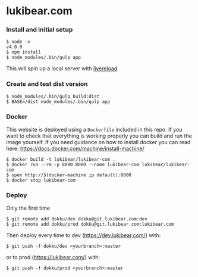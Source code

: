 # lukibear.com

### Install and initial setup

    $ node -v
    v4.0.0
    $ npm install
    $ node_modules/.bin/gulp app

This will spin up a local server with [livereload](https://chrome.google.com/webstore/detail/livereload/jnihajbhpnppcggbcgedagnkighmdlei?hl=en).

### Create and test dist version

    $ node_modules/.bin/gulp build:dist
    $ BASE=/dist node_modules/.bin/gulp app

### Docker

This website is deployed using a `Dockerfile` included in this repo. If you want to check that everything is working properly you can build and run the image yourself. If you need guidance on how to install docker you can read here: https://docs.docker.com/machine/install-machine/

    $ docker build -t lukibear/lukibear-com .
    $ docker run --rm -p 8080:8080 --name lukibear-com lukibear/lukibear-com
    $ open http://$(docker-machine ip default):8080
    $ docker stop lukibear-com

### Deploy

Only the first time

    $ git remote add dokku/dev dokku@git.lukibear.com:dev
    $ git remote add dokku/prod dokku@git.lukibear.com:lukibear.com

Then deploy every time to dev (https://dev.lukibear.com/) with:

    $ git push -f dokku/dev <yourbranch>:master

or to prod (https://lukibear.com/) with:

    $ git push -f dokku/prod <yourbranch>:master
